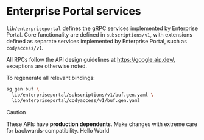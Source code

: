 # Enterprise Portal services

`lib/enterpriseportal` defines the gRPC services implemented by Enterprise Portal. Core functionality are defined in `subscriptions/v1`, with extensions defined as separate services implemented by Enterprise Portal, such as `codyaccess/v1`.

All RPCs follow the API design guidelines at https://google.aip.dev/, exceptions are otherwise noted.

To regenerate all relevant bindings:

```sh
sg gen buf \
  lib/enterpriseportal/subscriptions/v1/buf.gen.yaml \
  lib/enterpriseportal/codyaccess/v1/buf.gen.yaml
```

> [!CAUTION]
> These APIs have **production dependents**. Make changes with extreme care for backwards-compatibility.
Hello World
